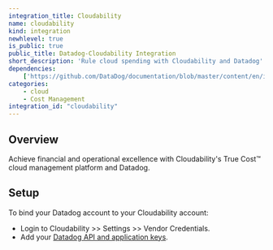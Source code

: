 ```yaml
---
integration_title: Cloudability
name: cloudability
kind: integration
newhlevel: true
is_public: true
public_title: Datadog-Cloudability Integration
short_description: 'Rule cloud spending with Cloudability and Datadog'
dependencies:
    ['https://github.com/DataDog/documentation/blob/master/content/en/integrations/cloudability.md']
categories:
    - cloud
    - Cost Management
integration_id: "cloudability"
---
```


## Overview

Achieve financial and operational excellence with Cloudability's True Cost&trade; cloud management platform and Datadog.

## Setup

To bind your Datadog account to your Cloudability account:

- Login to Cloudability >> Settings >> Vendor Credentials.
- Add your [Datadog API and application keys][1].

[1]: https://app.datadoghq.com/organization-settings/api-keys
